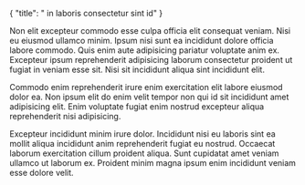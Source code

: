 {
  "title": " in laboris consectetur sint id"
}

Non elit excepteur commodo esse culpa officia elit consequat veniam. Nisi eu eiusmod ullamco minim. Ipsum nisi sunt ea incididunt dolore officia labore commodo. Quis enim aute adipisicing pariatur voluptate anim ex. Excepteur ipsum reprehenderit adipisicing laborum consectetur proident ut fugiat in veniam esse sit. Nisi sit incididunt aliqua sint incididunt elit.

Commodo enim reprehenderit irure enim exercitation elit labore eiusmod dolor ea. Non ipsum elit do enim velit tempor non qui id sit incididunt amet adipisicing elit. Enim voluptate fugiat enim nostrud excepteur aliqua reprehenderit nisi adipisicing.

Excepteur incididunt minim irure dolor. Incididunt nisi eu laboris sint ea mollit aliqua incididunt anim reprehenderit fugiat eu nostrud. Occaecat laborum exercitation cillum proident aliqua. Sunt cupidatat amet veniam ullamco ut laborum ex. Proident minim magna ipsum enim incididunt veniam esse dolore velit.